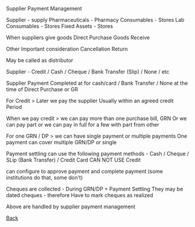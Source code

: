 Supplier Payment Management

Supplier - supply 
 Pharmaceuticals - Pharmacy
 Consumables - Stores
 Lab Consumables - Stores
 Fixed Assets - Stores

When suppliers give goods
  Direct Purchase
  Goods Receive

Other Important consideration
  Cancellation
  Return
  


May be called as distributor

Supplier - Credit / Cash / Cheque / Bank Transfer (Slip) / None / etc

Supplier Payment Completed at for cash/card / Bank Transfer / None at the time of Direct Purchase or GR

For Credit > Later we pay the supplier
Usually within an agreed credit Period

When we pay credit > we can pay more than one purchase bill, GRN
Or we can pay part
or we can pay in full for a few with part from other

For one GRN / DP > we can have single payment or multiple payments
One payment can cover multiple GRN/DP or single

Payment settling can use the following payment methods - Cash / Cheque / SLip (Bank Transfer) / Credit Card 
CAN NOT USE Credit

can configure to approve payment and complete payment (some institutions do that, some don't)

Cheques are collected - During GRN/DP + Payment Settling
They may be dated cheques - therefore Have to mark cheques as realized

Above are handled by supplier payment management




[Back](https://github.com/hmislk/hmis/wiki/Pharmacy)
